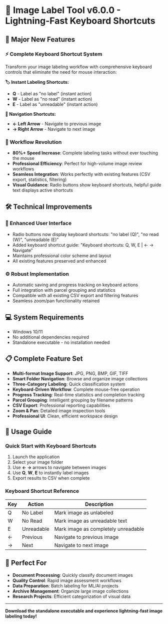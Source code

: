 # 🎹 Image Label Tool v6.0.0 - Lightning-Fast Keyboard Shortcuts

## 🚀 Major New Features

### ⚡ Complete Keyboard Shortcut System
Transform your image labeling workflow with comprehensive keyboard controls that eliminate the need for mouse interaction:

**🏷️ Instant Labeling Shortcuts:**
- **Q** - Label as "no label" (instant action)
- **W** - Label as "no read" (instant action) 
- **E** - Label as "unreadable" (instant action)

**🧭 Navigation Shortcuts:**
- **← Left Arrow** - Navigate to previous image
- **→ Right Arrow** - Navigate to next image

### 🎯 Workflow Revolution
- **80%+ Speed Increase**: Complete labeling tasks without ever touching the mouse
- **Professional Efficiency**: Perfect for high-volume image review workflows
- **Seamless Integration**: Works perfectly with existing features (CSV export, statistics, filtering)
- **Visual Guidance**: Radio buttons show keyboard shortcuts, helpful guide text displays active shortcuts

## 🛠️ Technical Improvements

### 🎨 Enhanced User Interface
- Radio buttons now display keyboard shortcuts: "no label (Q)", "no read (W)", "unreadable (E)"
- Added keyboard shortcut guide: "Keyboard shortcuts: Q, W, E | ← → Navigate"
- Maintains professional color scheme and layout
- All existing features preserved and enhanced

### ⚙️ Robust Implementation
- Automatic saving and progress tracking on keyboard actions
- Full integration with parcel grouping and statistics
- Compatible with all existing CSV export and filtering features
- Seamless zoom/pan functionality retained

## 💻 System Requirements
- Windows 10/11
- No additional dependencies required
- Standalone executable - no installation needed

## 📋 Complete Feature Set
- **Multi-format Image Support**: JPG, PNG, BMP, GIF, TIFF
- **Smart Folder Navigation**: Browse and organize image collections
- **Three-Category Labeling**: Quick classification system
- **Keyboard-Driven Workflow**: Complete mouse-free operation
- **Progress Tracking**: Real-time statistics and completion tracking
- **Parcel Grouping**: Intelligent grouping by filename patterns
- **CSV Export**: Professional reporting capabilities
- **Zoom & Pan**: Detailed image inspection tools
- **Professional UI**: Clean, efficient workspace design

## 🔧 Usage Guide

### Quick Start with Keyboard Shortcuts
1. Launch the application
2. Select your image folder
3. Use **← →** arrows to navigate between images
4. Use **Q**, **W**, **E** to instantly label images
5. Export results to CSV when complete

### Keyboard Shortcut Reference
| Key | Action | Description |
|-----|--------|-------------|
| Q | No Label | Mark image as unlabeled |
| W | No Read | Mark image as unreadable text |
| E | Unreadable | Mark image as completely unreadable |
| ← | Previous | Navigate to previous image |
| → | Next | Navigate to next image |

## 🎉 Perfect For
- **Document Processing**: Quickly classify document images
- **Quality Control**: Rapid image assessment workflows
- **Data Preparation**: Batch labeling for ML/AI projects
- **Archive Management**: Organize large image collections
- **Research Projects**: Efficient categorization of visual data

---

**Download the standalone executable and experience lightning-fast image labeling today!**